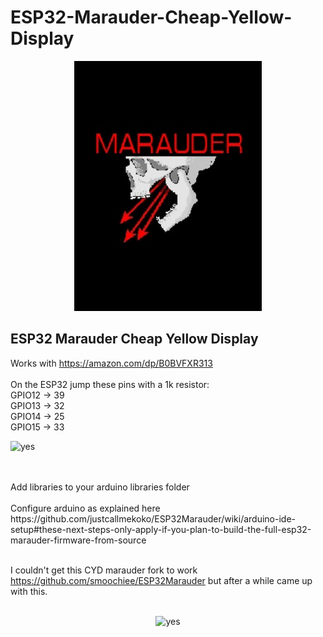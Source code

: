 # ESP32-Marauder-Cheap-Yellow-Display
<p align="center"><img alt="Marauder logo" src="https://github.com/justcallmekoko/ESP32Marauder/blob/master/pictures/marauder3L.jpg?raw=true" width="300"></p>

## ESP32 Marauder Cheap Yellow Display
Works with https://amazon.com/dp/B0BVFXR313<br><br>
On the ESP32 jump these pins with a 1k resistor:<br>
GPIO12 -> 39<br>
GPIO13 -> 32<br>
GPIO14 -> 25<br>
GPIO15 -> 33<br>
<p align="left">
 <img src="https://github.com/Fr4nkFletcher/ESP32-Marauder-Cheap-Yellow-Display/blob/master/screenshots/wiring1.jpg" alt="yes">
</p><br><br>
Add libraries to your arduino libraries folder<br><br>
Configure arduino as explained here<br> https://github.com/justcallmekoko/ESP32Marauder/wiki/arduino-ide-setup#these-next-steps-only-apply-if-you-plan-to-build-the-full-esp32-marauder-firmware-from-source<br><br>

I couldn't get this CYD marauder fork to work https://github.com/smoochiee/ESP32Marauder but after a while came up with this.<br><br>
<p align="center">
 <img src="https://github.com/Fr4nkFletcher/ESP32-Marauder-Cheap-Yellow-Display/blob/master/screenshots/1.gif" alt="yes">
</p>
